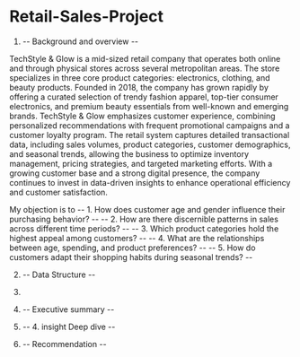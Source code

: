 # Retail-Sales-Project 
1. -- Background and overview --

TechStyle & Glow is a mid-sized retail company that operates both online and through physical stores across several metropolitan areas. The store specializes in three core product categories: electronics, clothing, and beauty products. Founded in 2018, the company has grown rapidly by offering a curated selection of trendy fashion apparel, top-tier consumer electronics, and premium beauty essentials from well-known and emerging brands. TechStyle & Glow emphasizes customer experience, combining personalized recommendations with frequent promotional campaigns and a customer loyalty program. The retail system captures detailed transactional data, including sales volumes, product categories, customer demographics, and seasonal trends, allowing the business to optimize inventory management, pricing strategies, and targeted marketing efforts. With a growing customer base and a strong digital presence, the company continues to invest in data-driven insights to enhance operational efficiency and customer satisfaction.

My objection is to 
-- 1. How does customer age and gender influence their purchasing behavior? -- 
-- 2. How are there discernible patterns in sales across different time periods? -- 
-- 3. Which product categories hold the highest appeal among customers? -- 
-- 4. What are the relationships between age, spending, and product preferences? -- 
-- 5. How do customers adapt their shopping habits during seasonal trends? -- 


2. -- Data Structure --

3. 
4. -- Executive summary --
5. -- 4. insight Deep dive --
6. -- Recommendation -- 
